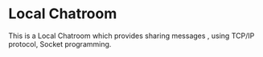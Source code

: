 # Local Chatroom
 This is a Local Chatroom which provides sharing messages , using TCP/IP protocol, Socket programming.
